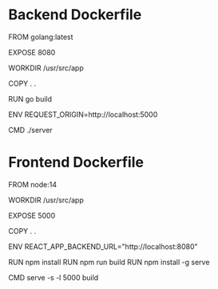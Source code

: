 # Backend Dockerfile

FROM golang:latest

EXPOSE 8080

WORKDIR /usr/src/app

COPY . .

RUN go build

ENV REQUEST_ORIGIN=http://localhost:5000

CMD ./server

# Frontend Dockerfile


FROM node:14

WORKDIR /usr/src/app

EXPOSE 5000

COPY . .

ENV REACT_APP_BACKEND_URL="http://localhost:8080"

RUN npm install
RUN npm run build
RUN npm install -g serve

CMD serve -s -l 5000 build
